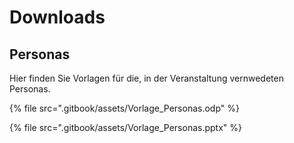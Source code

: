 # Downloads

## Personas

Hier finden Sie Vorlagen für die, in der Veranstaltung vernwedeten Personas.

{% file src=".gitbook/assets/Vorlage_Personas.odp" %}

{% file src=".gitbook/assets/Vorlage_Personas.pptx" %}

